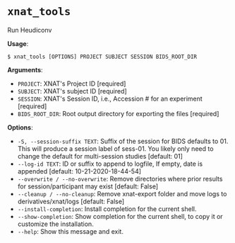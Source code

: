 # `xnat_tools`

Run Heudiconv

**Usage**:

```console
$ xnat_tools [OPTIONS] PROJECT SUBJECT SESSION BIDS_ROOT_DIR
```

**Arguments**:

* `PROJECT`: XNAT's Project ID  [required]
* `SUBJECT`: XNAT's subject ID  [required]
* `SESSION`: XNAT's Session ID, i.e., Accession # for an experiment  [required]
* `BIDS_ROOT_DIR`: Root output directory for exporting the files  [required]

**Options**:

* `-S, --session-suffix TEXT`: Suffix of the session for BIDS defaults to 01.              This will produce a session label of sess-01.              You likely only need to change the default for multi-session studies  [default: 01]
* `--log-id TEXT`: ID or suffix to append to logfile, If empty, date is appended  [default: 10-21-2020-18-44-54]
* `--overwrite / --no-overwrite`: Remove directories where prior results for session/participant may exist  [default: False]
* `--cleanup / --no-cleanup`: Remove xnat-export folder and move logs to derivatives/xnat/logs  [default: False]
* `--install-completion`: Install completion for the current shell.
* `--show-completion`: Show completion for the current shell, to copy it or customize the installation.
* `--help`: Show this message and exit.

